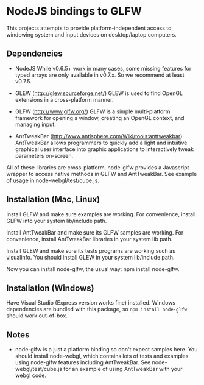 NodeJS bindings to GLFW
=======================

This projects attempts to provide platform-independent access to windowing system and input devices on desktop/laptop computers.

Dependencies
------------
- NodeJS
While v0.6.5+ work in many cases, some missing features for typed arrays are only available in v0.7.x. So we recommend at least v0.7.5.

- GLEW (http://glew.sourceforge.net/)
GLEW is used to find OpenGL extensions in a cross-platform manner.

- GLFW (http://www.glfw.org/)
GLFW is a simple multi-platform framework for opening a window, creating an OpenGL context, and managing input.

- AntTweakBar (http://www.antisphere.com/Wiki/tools:anttweakbar)
AntTweakBar allows programmers to quickly add a light and intuitive graphical user interface into graphic applications to interactively tweak parameters on-screen. 

All of these libraries are cross-platform. node-glfw provides a Javascript wrapper to access native methods in GLFW and AntTweakBar. See example of usage in node-webgl/test/cube.js.

Installation (Mac, Linux)
-------------------------
Install GLFW and make sure examples are working. For convenience, install GLFW into your system lib/include path.

Install AntTweakBar and make sure its GLFW samples are working. For convenience, install AntTweakBar libraries in your system lib path.

Install GLEW and make sure its tests programs are working such as visualinfo. You should install GLEW in your system lib/include path.

Now you can install node-glfw, the usual way: npm install node-glfw.

Installation (Windows)
----------------------

Have Visual Studio (Express version works fine) installed.
Windows dependencies are bundled with this package, so `npm install node-glfw` should work out-of-box.

Notes
-----
- node-glfw is a just a platform binding so don't expect samples here. You should install node-webgl, which contains lots of tests and examples using node-glfw features including AntTweakBar. See node-webgl/test/cube.js for an example of using AntTweakBar with your webgl code.


